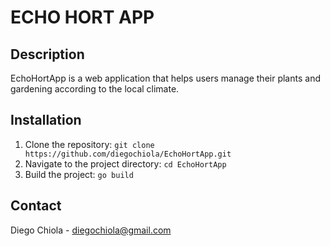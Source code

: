 # ECHO HORT APP

## Description
EchoHortApp is a web application that helps users manage their plants and gardening according to the local climate.

## Installation
1. Clone the repository: `git clone https://github.com/diegochiola/EchoHortApp.git`
2. Navigate to the project directory: `cd EchoHortApp`
3. Build the project: `go build`

## Contact
Diego Chiola - [diegochiola@gmail.com](mailto:diegochiola@gmail.com)

